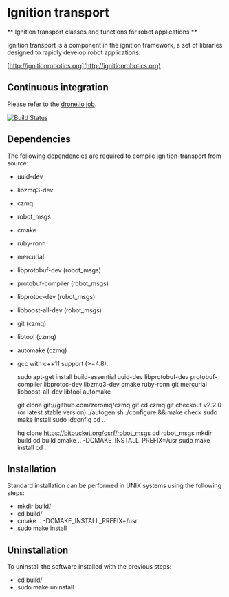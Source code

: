 # Ignition transport

** Ignition transport classes and functions for robot applications.**

Ignition transport is a component in the ignition framework, a set
of libraries designed to rapidly develop robot applications.

  [http://ignitionrobotics.org](http://ignitionrobotics.org)

## Continuous integration

Please refer to the [drone.io
job](https://drone.io/bitbucket.org/ignitionrobotics/ign_math).

[![Build Status](https://drone.io/bitbucket.org/ignitionrobotics/ign_transport/status.png)](https://drone.io/bitbucket.org/ignitionrobotics/ign_transport/latest)


## Dependencies

The following dependencies are required to compile ignition-transport from
source:

 - uuid-dev
 - libzmq3-dev
 - czmq
 - robot_msgs
 - cmake
 - ruby-ronn
 - mercurial
 - libprotobuf-dev (robot_msgs)
 - protobuf-compiler (robot_msgs)
 - libprotoc-dev (robot_msgs)
 - libboost-all-dev (robot_msgs)
 - git (czmq)
 - libtool (czmq)
 - automake (czmq)
 - gcc with c++11 support (>=4.8).

    sudo apt-get install build-essential uuid-dev libprotobuf-dev protobuf-compiler libprotoc-dev libzmq3-dev cmake ruby-ronn git mercurial libboost-all-dev libtool automake

    git clone git://github.com/zeromq/czmq.git
    cd czmq
    git checkout v2.2.0 (or latest stable version)
    ./autogen.sh
    ./configure && make check
    sudo make install
    sudo ldconfig
    cd ..

    hg clone https://bitbucket.org/osrf/robot_msgs
    cd robot_msgs
    mkdir build
    cd build
    cmake .. -DCMAKE_INSTALL_PREFIX=/usr
    sudo make install
    cd ..

## Installation

Standard installation can be performed in UNIX systems using the following
steps:

 - mkdir build/
 - cd build/
 - cmake .. -DCMAKE_INSTALL_PREFIX=/usr
 - sudo make install

## Uninstallation

To uninstall the software installed with the previous steps:

 - cd build/
 - sudo make uninstall
